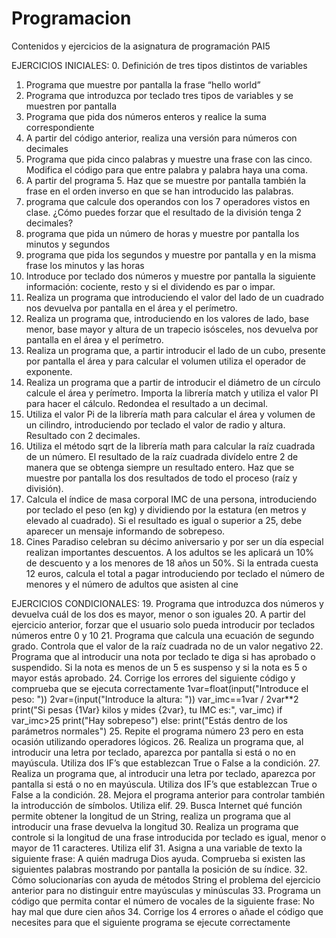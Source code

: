 # Programacion
Contenidos y ejercicios de la asignatura de programación PAI5

EJERCICIOS INICIALES:
0. Definición de tres tipos distintos de variables
1. Programa que muestre por pantalla la frase “hello world”
2. Programa que introduzca por teclado tres tipos de variables y se muestren por pantalla
3. Programa que pida dos números enteros y realice la suma correspondiente
4. A partir del código anterior, realiza una versión para números con decimales
5. Programa que pida cinco palabras y muestre una frase con las cinco. Modifica el código para que entre palabra y palabra haya una coma.
6. A partir del programa 5. Haz que se muestre por pantalla también la frase en el orden inverso en que se han introducido las palabras.
7. programa que calcule dos operandos con los 7 operadores vistos en clase. ¿Cómo puedes forzar que el resultado de la división tenga 2 decimales? 
8. programa que pida un número de horas y muestre por pantalla los minutos y segundos
9. programa que pida los segundos y muestre por pantalla y en la misma frase los minutos 
y las horas
10. Introduce por teclado dos números y muestre por pantalla la siguiente información: 
cociente, resto y si el dividendo es par o impar.
11. Realiza un programa que introduciendo el valor del lado de un cuadrado nos devuelva 
por pantalla en el área y el perímetro.
12. Realiza un programa que, introduciendo en los valores de lado, base menor, base mayor 
y altura de un trapecio isósceles, nos devuelva por pantalla en el área y el perímetro.
13. Realiza un programa que, a partir introducir el lado de un cubo, presente por pantalla el 
área y para calcular el volumen utiliza el operador de exponente.
14. Realiza un programa que a partir de introducir el diámetro de un círculo calcule el área 
y perímetro. Importa la librería match y utiliza el valor PI para hacer el cálculo. Redondea el 
resultado a un decimal.
15. Utiliza el valor Pi de la librería math para calcular el área y volumen de un cilindro, 
introduciendo por teclado el valor de radio y altura. Resultado con 2 decimales.
16. Utiliza el método sqrt de la librería math para calcular la raíz cuadrada de un número. El 
resultado de la raíz cuadrada divídelo entre 2 de manera que se obtenga siempre un 
resultado entero. Haz que se muestre por pantalla los dos resultados de todo el proceso
(raíz y división).
17. Calcula el índice de masa corporal IMC de una persona, introduciendo por teclado el 
peso (en kg) y dividiendo por la estatura (en metros y elevado al cuadrado). Si el resultado 
es igual o superior a 25, debe aparecer un mensaje informando de sobrepeso.
18. Cines Paradiso celebran su décimo aniversario y por ser un día especial realizan 
importantes descuentos. A los adultos se les aplicará un 10% de descuento y a los menores 
de 18 años un 50%. Si la entrada cuesta 12 euros, calcula el total a pagar introduciendo por 
teclado el número de menores y el número de adultos que asisten al cine

EJERCICIOS CONDICIONALES:
19. Programa que introduzca dos números y devuelva cuál de los dos es mayor, menor o son 
iguales
20. A partir del ejercicio anterior, forzar que el usuario solo pueda introducir por teclados 
números entre 0 y 10
21. Programa que calcula una ecuación de segundo grado. Controla que el valor de la raíz 
cuadrada no de un valor negativo
22. Programa que al introducir una nota por teclado te diga si has aprobado o suspendido. 
Si la nota es menos de un 5 es suspenso y si la nota es 5 o mayor estás aprobado.
24. Corrige los errores del siguiente código y comprueba que se ejecuta correctamente
1var=float(input("Introduce el peso: "))
2var=(input("Introduce la altura: "))
var_imc==1var / 2var**2
print("Si pesas {1Var} kilos y mides {2var}, tu IMC es:", 
var_imc)
if var_imc>25
 print("Hay sobrepeso")
else:
 print("Estás dentro de los parámetros normales")
25. Repite el programa número 23 pero en esta ocasión utilizando operadores lógicos.
26. Realiza un programa que, al introducir una letra por teclado, aparezca por pantalla si 
está o no en mayúscula. Utiliza dos IF’s que establezcan True o False a la condición.
27. Realiza un programa que, al introducir una letra por teclado, aparezca por pantalla si 
está o no en mayúscula. Utiliza dos IF’s que establezcan True o False a la condición.
28. Mejora el programa anterior para controlar también la introducción de símbolos. Utiliza 
elif.
29. Busca Internet qué función permite obtener la longitud de un String, realiza un programa 
que al introducir una frase devuelva la longitud
30. Realiza un programa que controle si la longitud de una frase introducida por teclado es
igual, menor o mayor de 11 caracteres. Utiliza elif
31. Asigna a una variable de texto la siguiente frase: A quién madruga Dios ayuda. 
Comprueba si existen las siguientes palabras mostrando por pantalla la posición de su 
índice.
32. Cómo solucionarías con ayuda de métodos String el problema del ejercicio anterior para 
no distinguir entre mayúsculas y minúsculas
33. Programa un código que permita contar el número de vocales de la siguiente frase: No 
hay mal que dure cien años
34. Corrige los 4 errores o añade el código que necesites para que el siguiente programa se 
ejecute correctamente
